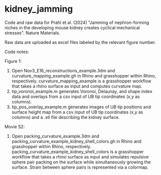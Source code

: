 # kidney_jamming
Code and raw data for Prahl et al. (2024) "Jamming of nephron-forming niches in the developing mouse kidney creates cyclical mechanical stresses". Nature Materials.

Raw data are uploaded as excel files labeled by the relevant figure number.

Code notes:

Figure 1:
1) Open Nov3_E16_reconstructions_example.3dm and curvature_mapping_example.gh in Rhino and grasshopper within Rhino, respectively. curvature_mapping_example is a grasshopper workflow that takes a rhino surface as input and computes curvature map.
2) tip_voronoi_example.m generates Voronoi, Delaunay, and shape index data and overlays from a csv input of UB tip coordinates (x,y as columns).
3) tip_pos_overlay_example.m generates images of UB tip positions and surface height map from a csv input of UB tip coordinates (x,y as columns) and a .stl file describing the kidney surface.

Movie S2:
1) Open packing_curvature_example.3dm and packing_curvature_example_kidney_shell_colors.gh in Rhino and grasshopper within Rhino, respectively. packing_curvature_example_kidney_shell_colors is a grasshopper workflow that takes a rhino surface as input and simulates repulsive sphere pair packing on the surface while simultaneously growing the surface. Strain between sphere pairs is represented via a colormap.  
